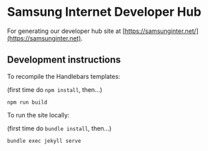 # Samsung Internet Developer Hub

For generating our developer hub site at [https://samsunginter.net/](https://samsunginter.net).

## Development instructions

To recompile the Handlebars templates:

(first time do `npm install`, then...)

`npm run build`

To run the site locally:

(first time do `bundle install`, then...)

`bundle exec jekyll serve`
